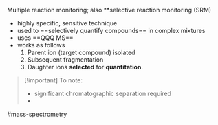 Multiple reaction monitoring; also **selective reaction monitoring (SRM)

- highly specific, sensitive technique
- used to ==selectively quantify compounds== in complex mixtures
- uses ==QQQ MS==
- works as follows
	1. Parent ion (target compound) isolated
	2. Subsequent fragmentation
	3. Daughter ions **selected** for **quantitation**.


> [!important] To note:
> - significant chromatographic separation required
> - 


#mass-spectrometry 
